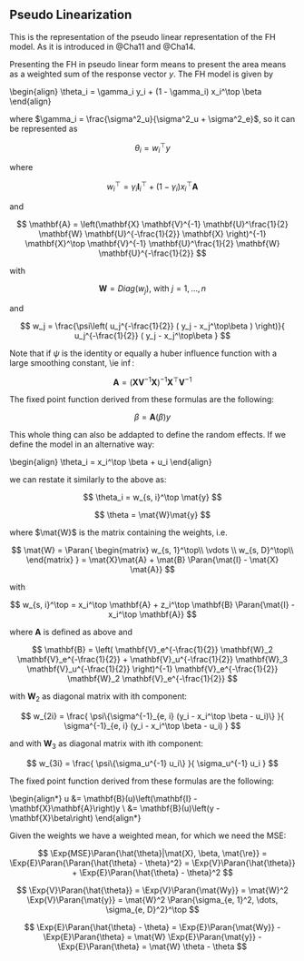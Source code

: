 ## Pseudo Linearization

This is the representation of the pseudo linear representation of the FH model.
As it is introduced in @Cha11 and @Cha14.

Presenting the FH in pseudo linear form means to present the area means as a
weighted sum of the response vector $y$. The FH model is given by

\begin{align}
\theta_i = \gamma_i y_i + (1 - \gamma_i) x_i^\top \beta 
\end{align}

where $\gamma_i = \frac{\sigma^2_u}{\sigma^2_u + \sigma^2_e}$, so it can be
represented as

$$
\theta_i = w_i^\top y
$$

where 

$$
w_i^\top = \gamma_i \mathbf{I}^\top_i + (1 - \gamma_i) x_i^\top \mathbf{A}
$$

and 

$$
\mathbf{A} = \left(\mathbf{X} \mathbf{V}^{-1} \mathbf{U}^\frac{1}{2} \mathbf{W} \mathbf{U}^{-\frac{1}{2}} \mathbf{X} \right)^{-1} \mathbf{X}^\top \mathbf{V}^{-1} \mathbf{U}^\frac{1}{2} \mathbf{W} \mathbf{U}^{-\frac{1}{2}}
$$

with 

$$
\mathbf{W} = Diag(w_j)\text{, with } j = 1, \dots, n
$$

and

$$
w_j = \frac{\psi\left( u_j^{-\frac{1}{2}} ( y_j - x_j^\top\beta ) \right)}{ u_j^{-\frac{1}{2}} ( y_j - x_j^\top\beta }
$$

Note that if $\psi$ is the identity or equally a huber influence function with a
large smoothing constant, \ie $\inf$:

$$
\mathbf{A} = \left(\mathbf{X} \mathbf{V}^{-1} \mathbf{X} \right)^{-1} \mathbf{X}^\top \mathbf{V}^{-1}
$$

The fixed point function derived from these formulas are the following:

$$
\beta = \mathbf{A}(\beta) y
$$


This whole thing can also be addapted to define the random effects. If we define
the model in an alternative way:

\begin{align}
\theta_i = x_i^\top \beta + u_i
\end{align}

we can restate it similarly to the above as:

$$
\theta_i = w_{s, i}^\top \mat{y}
$$

$$
\theta = \mat{W}\mat{y}
$$

where $\mat{W}$ is the matrix containing the weights, i.e. 

$$
\mat{W} = \Paran{
  \begin{matrix}
  w_{s, 1}^\top\\
  \vdots \\
  w_{s, D}^\top\\
  \end{matrix}
} = \mat{X}\mat{A} + \mat{B} \Paran{\mat{I} - \mat{X} \mat{A}}
$$

with 

$$
w_{s, i}^\top = x_i^\top \mathbf{A} + 
  z_i^\top \mathbf{B} \Paran{\mat{I} - x_i^\top \mathbf{A}}
$$

where $\mathbf{A}$ is defined as above and 

$$
\mathbf{B} = 
\left(
  \mathbf{V}_e^{-\frac{1}{2}} \mathbf{W}_2 \mathbf{V}_e^{-\frac{1}{2}} +
  \mathbf{V}_u^{-\frac{1}{2}} \mathbf{W}_3 \mathbf{V}_u^{-\frac{1}{2}}
\right)^{-1} 
\mathbf{V}_e^{-\frac{1}{2}} \mathbf{W}_2 \mathbf{V}_e^{-\frac{1}{2}}
$$

with $\mathbf{W}_2$ as diagonal matrix with ith component:

$$
w_{2i} = 
\frac{
  \psi\{\sigma^{-1}_{e, i} (y_i - x_i^\top \beta - u_i)\}
}{
  \sigma^{-1}_{e, i} (y_i - x_i^\top \beta - u_i)
}
$$

and with $\mathbf{W}_3$ as diagonal matrix with ith component:

$$
w_{3i} = \frac{
  \psi\{\sigma_u^{-1} u_i\}
}{
  \sigma_u^{-1} u_i
}
$$

The fixed point function derived from these formulas are the following:

\begin{align*}
u &= \mathbf{B}(u)\left(\mathbf{I} - \mathbf{X}\mathbf{A}\right)y \\
  &= \mathbf{B}(u)\left(y - \mathbf{X}\beta\right)
\end{align*}

Given the weights we have a weighted mean, for which we need the MSE:

$$
\Exp{MSE}\Paran{\hat{\theta}|\mat{X}, \beta, \mat{\re}} 
  = \Exp{E}\Paran{\Paran{\hat{\theta} - \theta}^2}
  = \Exp{V}\Paran{\hat{\theta}} + \Exp{E}\Paran{\hat{\theta} - \theta}^2
$$

$$
\Exp{V}\Paran{\hat{\theta}} 
  = \Exp{V}\Paran{\mat{Wy}}
  = \mat{W}^2 \Exp{V}\Paran{\mat{y}}
  = \mat{W}^2 \Paran{\sigma_{e, 1}^2, \dots, \sigma_{e, D}^2}^\top
$$

$$
\Exp{E}\Paran{\hat{\theta} - \theta}
  = \Exp{E}\Paran{\mat{Wy}} - \Exp{E}\Paran{\theta}
  = \mat{W} \Exp{E}\Paran{\mat{y}} - \Exp{E}\Paran{\theta}
  = \mat{W} \theta - \theta
$$






